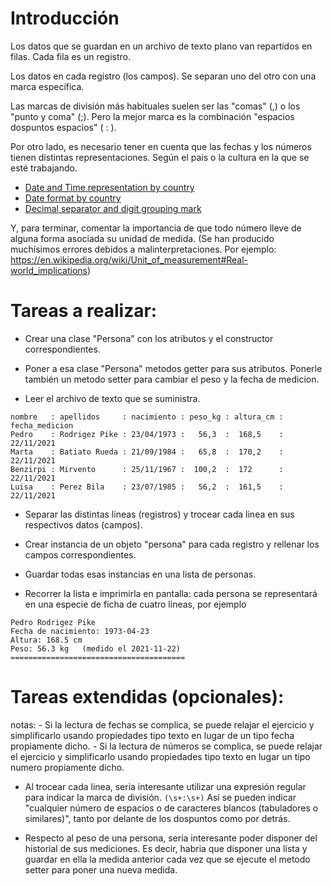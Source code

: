 # Introducción

Los datos que se guardan en un archivo de texto plano van repartidos en filas. Cada fila es un registro.

Los datos en cada registro (los campos). Se separan uno del otro con una marca específica.

Las marcas de división más habituales suelen ser las "comas" (,) o los "punto y coma" (;).
Pero la mejor marca es la combinación "espacios dospuntos espacios" ( : ).

Por otro lado, es necesario tener en cuenta que las fechas y los números tienen distintas representaciones. Según el pais o la cultura en la que se esté trabajando.
- [Date and Time representation by country](https://en.wikipedia.org/wiki/Category:Date_and_time_representation_by_country) 
- [Date format by country](https://en.wikipedia.org/wiki/Date_format_by_country)
- [Decimal separator and digit grouping mark](https://en.wikipedia.org/wiki/Decimal_separator)

Y, para terminar, comentar la importancia de que todo número lleve de alguna forma asociada su unidad de medida. (Se han producido muchísimos errores debidos a malinterpretaciones. Por ejemplo: https://en.wikipedia.org/wiki/Unit_of_measurement#Real-world_implications)

# Tareas a realizar:

- Crear una clase "Persona" con los atributos y el constructor correspondientes.

- Poner a esa clase "Persona" metodos getter para sus atributos. Ponerle también un metodo setter para cambiar el peso y la fecha de medicion.

- Leer el archivo de texto que se suministra.
````
nombre   : apellidos     : nacimiento : peso_kg : altura_cm : fecha_medicion
Pedro    : Rodrigez Pike : 23/04/1973 :   56,3  :  168,5    : 22/11/2021
Marta    : Batiato Rueda : 21/09/1984 :   65,8  :  170,2    : 22/11/2021
Benzirpi : Mirvento      : 25/11/1967 :  100,2  :  172      : 22/11/2021
Luisa    : Perez Bila    : 23/07/1985 :   56,2  :  161,5    : 22/11/2021
````

- Separar las distintas lineas (registros) y trocear cada linea en sus respectivos datos (campos).

- Crear instancia de un objeto "persona" para cada registro y rellenar los campos correspondientes.

- Guardar todas esas instancias en una lista de personas.

- Recorrer la lista e imprimirla en pantalla: cada persona se representará en una especie de ficha de cuatro lineas, por ejemplo
````
Pedro Rodrigez Pike
Fecha de nacimiento: 1973-04-23
Altura: 168.5 cm
Peso: 56.3 kg   (medido el 2021-11-22)
=======================================
````

# Tareas extendidas (opcionales):

notas:
    - Si la lectura de fechas se complica, se puede relajar el ejercicio y simplificarlo usando propiedades tipo texto en lugar de un tipo fecha propiamente dicho.
    - Si la lectura de números se complica, se puede relajar el ejercicio y simplificarlo usando propiedades tipo texto en lugar un tipo numero propiamente dicho.

- Al trocear cada linea, seria interesante utilizar una expresión regular para indicar la marca de división. `(\s+:\s+)` Así se pueden indicar "cualquier número de espacios o de caracteres blancos (tabuladores o similares)", tanto por delante de los dospuntos como por detrás. 

- Respecto al peso de una persona, seria interesante poder disponer del historial de sus mediciones. Es decir, habria que disponer una lista y guardar en ella la medida anterior cada vez que se ejecute el metodo setter para poner una nueva medida.
